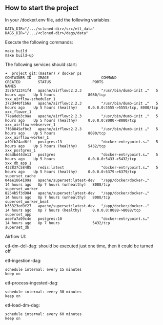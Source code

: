 ## How to start the project

In your /docker/.env file, add the following variables:

```
DATA_DIR="/.../<cloned-dir>/src/etl_data"
DAGS_DIR="/.../<cloned-dir>/dags/data"
```

Execute the following commands:
```
make build
make build-up
```

The following services should start:
```
➜  project git:(master) ✗ docker ps
CONTAINER ID   IMAGE                        COMMAND                  CREATED        STATUS                   PORTS                              NAMES
357b712341f4   apache/airflow:2.2.3         "/usr/bin/dumb-init …"   5 hours ago    Up 5 hours               8080/tcp                           xxx_airflow-scheduler_1
372d440f1b6a   apache/airflow:2.2.3         "/usr/bin/dumb-init …"   5 hours ago    Up 5 hours (healthy)     0.0.0.0:5555->5555/tcp, 8080/tcp   xxx_flower_1
77eadeb3c0aa   apache/airflow:2.2.3         "/usr/bin/dumb-init …"   5 hours ago    Up 5 hours (healthy)     0.0.0.0:8080->8080/tcp             xxx_airflow-webserver_1
7f68845efbc3   apache/airflow:2.2.3         "/usr/bin/dumb-init …"   5 hours ago    Up 5 hours               8080/tcp                           xxx_airflow-worker_1
af9fb24ad6ff   postgres:13                  "docker-entrypoint.s…"   5 hours ago    Up 5 hours (healthy)     5432/tcp                           xxx_postgres_1
4dadbd44de13   postgres                     "docker-entrypoint.s…"   5 hours ago    Up 5 hours               0.0.0.0:5433->5432/tcp             xxx_db_app_1
432837c58485   redis:latest                 "docker-entrypoint.s…"   5 hours ago    Up 5 hours (healthy)     0.0.0.0:6379->6379/tcp             superset_cache
04ee1864109a   apache/superset:latest-dev   "/app/docker/docker-…"   14 hours ago   Up 7 hours (unhealthy)   8088/tcp                           superset_worker
8254b5f3d984   apache/superset:latest-dev   "/app/docker/docker-…"   14 hours ago   Up 7 hours (unhealthy)   8088/tcp                           superset_worker_beat
b35323ed9f27   apache/superset:latest-dev   "/app/docker/docker-…"   14 hours ago   Up 7 hours (healthy)     0.0.0.0:8088->8088/tcp             superset_app
aeefa7a99c4e   postgres:10                  "docker-entrypoint.s…"   14 hours ago   Up 7 hours               5432/tcp                           superset_db

```

Airflow UI:

etl-dm-ddl-dag: should be executed just one time, then it could be turned off

etl-ingestion-dag:

    schedule internal: every 15 minutes
    keep on

etl-process-ingested-dag:

    schedule internal: every 30 minutes
    keep on

etl-load-dm-dag:

    schedule internal: every 60 minutes
    keep on